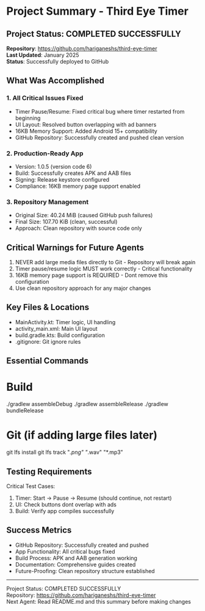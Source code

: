 # Project Summary - Third Eye Timer

## Project Status: COMPLETED SUCCESSFULLY

**Repository**: https://github.com/hariganeshs/third-eye-timer  
**Last Updated**: January 2025  
**Status**: Successfully deployed to GitHub

## What Was Accomplished

### 1. All Critical Issues Fixed
- Timer Pause/Resume: Fixed critical bug where timer restarted from beginning
- UI Layout: Resolved button overlapping with ad banners
- 16KB Memory Support: Added Android 15+ compatibility
- GitHub Repository: Successfully created and pushed clean version

### 2. Production-Ready App
- Version: 1.0.5 (version code 6)
- Build: Successfully creates APK and AAB files
- Signing: Release keystore configured
- Compliance: 16KB memory page support enabled

### 3. Repository Management
- Original Size: 40.24 MiB (caused GitHub push failures)
- Final Size: 107.70 KiB (clean, successful)
- Approach: Clean repository with source code only

## Critical Warnings for Future Agents

1. NEVER add large media files directly to Git - Repository will break again
2. Timer pause/resume logic MUST work correctly - Critical functionality
3. 16KB memory page support is REQUIRED - Dont remove this configuration
4. Use clean repository approach for any major changes

## Key Files & Locations

- MainActivity.kt: Timer logic, UI handling
- activity_main.xml: Main UI layout
- build.gradle.kts: Build configuration
- .gitignore: Git ignore rules

## Essential Commands

# Build
./gradlew assembleDebug
./gradlew assembleRelease
./gradlew bundleRelease

# Git (if adding large files later)
git lfs install
git lfs track "*.png" "*.wav" "*.mp3"

## Testing Requirements

Critical Test Cases:
1. Timer: Start → Pause → Resume (should continue, not restart)
2. UI: Check buttons dont overlap with ads
3. Build: Verify app compiles successfully

## Success Metrics

- GitHub Repository: Successfully created and pushed
- App Functionality: All critical bugs fixed
- Build Process: APK and AAB generation working
- Documentation: Comprehensive guides created
- Future-Proofing: Clean repository structure established

---

Project Status: COMPLETED SUCCESSFULLY  
Repository: https://github.com/hariganeshs/third-eye-timer  
Next Agent: Read README.md and this summary before making changes
